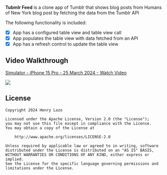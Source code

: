**Tubmlr Feed** is a clone app of Tumblr that shows blog posts from Humans of New York blog post by fetching the data from the Tumblr API


The following functionality is included:

- [X] App has a configured table view and table view call
- [X] App populates the table view with data fetched from an API
- [X] App has a refresh control to update the table view

## Video Walkthrough

<div>
    <a href="https://www.loom.com/share/54632a8097b34e48b5e3087cc83dba39">
      <p>Simulator - iPhone 15 Pro - 25 March 2024 - Watch Video</p>
    </a>
    <a href="https://www.loom.com/share/54632a8097b34e48b5e3087cc83dba39">
      <img style="max-width:300px;" src="https://cdn.loom.com/sessions/thumbnails/54632a8097b34e48b5e3087cc83dba39-1711413108973-with-play.gif">
    </a>
  </div>

## License

    Copyright 2024 Henry Lazo

    Licensed under the Apache License, Version 2.0 (the "License");
    you may not use this file except in compliance with the License.
    You may obtain a copy of the License at

        http://www.apache.org/licenses/LICENSE-2.0

    Unless required by applicable law or agreed to in writing, software
    distributed under the License is distributed on an "AS IS" BASIS,
    WITHOUT WARRANTIES OR CONDITIONS OF ANY KIND, either express or implied.
    See the License for the specific language governing permissions and
    limitations under the License.
